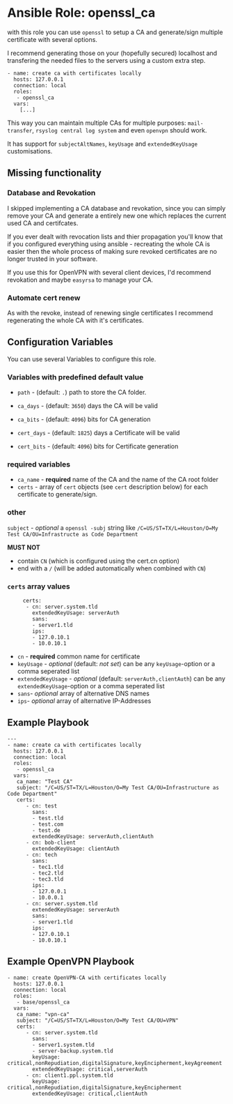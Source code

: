 # Ansible Role: openssl_ca

with this role you can use `openssl` to setup a CA and generate/sign multiple certificate with several options.

I recommend generating those on your (hopefully secured) localhost and transfering the needed files to the servers using a custom extra step.

```
- name: create ca with certificates locally
  hosts: 127.0.0.1
  connection: local
  roles:
   - openssl_ca
  vars:
    [...]
```

This way you can maintain multiple CAs for multiple purposes: `mail-transfer`, `rsyslog central log system` and even `openvpn` should work.

It has support for `subjectAltNames`, `keyUsage` and `extendedKeyUsage` customisations.

## Missing functionality

### Database and Revokation

I skipped implementing a CA database and revokation, since you can simply remove your CA and generate a entirely new one which replaces the current used CA and certifcates.

If you ever dealt with revocation lists and thier propagation you'll know that if you configured everything using ansible - recreating the whole CA is easier then the whole process of making sure revoked certificates are no longer trusted in your software.

If you use this for OpenVPN with several client devices, I'd recommend revokation and maybe `easyrsa` to manage your CA.

### Automate cert renew

As with the revoke, instead of renewing single certificates I recommend regenerating the whole CA with it's certificates.

## Configuration Variables

You can use several Variables to configure this role.

### Variables with predefined default value

- `path` - (default: `.`) path to store the CA folder.

- `ca_days` - (default: `3650`) days the CA will be valid
- `ca_bits` - (default: `4096`) bits for CA generation

- `cert_days` - (default: `1825`) days a Certificate will be valid
- `cert_bits` - (default: `4096`) bits for Certificate generation

### required variables

- `ca_name` - __required__ name of the CA and the name of the CA root folder
- `certs` - array of `cert` objects (see `cert` description below) for each certificate to generate/sign.

### other 
`subject` - _optional_ a `openssl -subj` string like `/C=US/ST=TX/L=Houston/O=My Test CA/OU=Infrastructe as Code Department`

__MUST NOT__
- contain `CN` (which is configured using the cert.cn option)
- end with a `/` (will be added automatically when combined with `CN`)

### `certs` array values

```
     certs:
      - cn: server.system.tld
        extendedKeyUsage: serverAuth
        sans:
        - server1.tld
        ips:
        - 127.0.10.1
        - 10.0.10.1
```

- `cn` - __required__ common name for certificate
- `keyUsage` - _optional_ (default: _not set_) can be any `keyUsage`-option or a comma seperated list
- `extendedKeyUsage` - _optional_ (default: `serverAuth,clientAuth`) can be any `extendedKeyUsage`-option or a comma seperated list
- `sans`- _optional_ array of alternative DNS names
- `ips`- _optional_ array of alternative IP-Addresses

## Example Playbook

```
---
- name: create ca with certificates locally
  hosts: 127.0.0.1
  connection: local
  roles:
   - openssl_ca
  vars:
   ca_name: "Test CA"
   subject: "/C=US/ST=TX/L=Houston/O=My Test CA/OU=Infrastructure as Code Department"
   certs:
      - cn: test
        sans:
        - test.tld
        - test.com
        - test.de
        extendedKeyUsage: serverAuth,clientAuth
      - cn: bob-client
        extendedKeyUsage: clientAuth
      - cn: tech
        sans:
        - tec1.tld
        - tec2.tld
        - tec3.tld
        ips:
        - 127.0.0.1
        - 10.0.0.1
      - cn: server.system.tld
        extendedKeyUsage: serverAuth
        sans:
        - server1.tld
        ips:
        - 127.0.10.1
        - 10.0.10.1
```

## Example OpenVPN Playbook

```
- name: create OpenVPN-CA with certificates locally
  hosts: 127.0.0.1
  connection: local
  roles:
   - base/openssl_ca
  vars:
   ca_name: "vpn-ca"
   subject: "/C=US/ST=TX/L=Houston/O=My Test CA/OU=VPN"
   certs:
      - cn: server.system.tld
        sans:
        - server1.system.tld
        - server-backup.system.tld
        keyUsage: critical,nonRepudiation,digitalSignature,keyEncipherment,keyAgreement 
        extendedKeyUsage: critical,serverAuth
      - cn: client1.ppl.system.tld
        keyUsage: critical,nonRepudiation,digitalSignature,keyEncipherment
        extendedKeyUsage: critical,clientAuth
```
